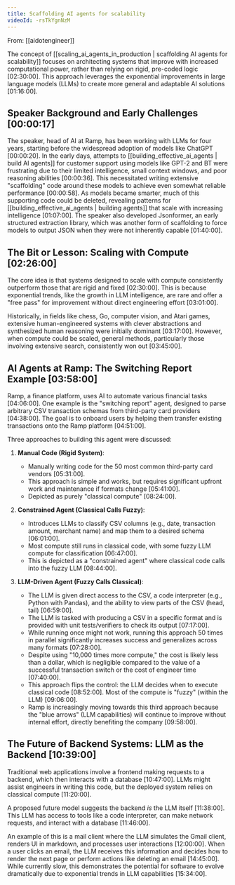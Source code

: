 ```yaml
---
title: Scaffolding AI agents for scalability
videoId: -rsTkYgnNzM
---
```


From: [[aidotengineer]] <br/> 

The concept of [[scaling_ai_agents_in_production | scaffolding AI agents for scalability]] focuses on architecting systems that improve with increased computational power, rather than relying on rigid, pre-coded logic <a class="yt-timestamp" data-t="02:30:00">[02:30:00]</a>. This approach leverages the exponential improvements in large language models (LLMs) to create more general and adaptable AI solutions <a class="yt-timestamp" data-t="01:16:00">[01:16:00]</a>.

## Speaker Background and Early Challenges <a class="yt-timestamp" data-t="00:00:17">[00:00:17]</a>

The speaker, head of AI at Ramp, has been working with LLMs for four years, starting before the widespread adoption of models like ChatGPT <a class="yt-timestamp" data-t="00:00:20">[00:00:20]</a>. In the early days, attempts to [[building_effective_ai_agents | build AI agents]] for customer support using models like GPT-2 and BT were frustrating due to their limited intelligence, small context windows, and poor reasoning abilities <a class="yt-timestamp" data-t="00:00:36">[00:00:36]</a>. This necessitated writing extensive "scaffolding" code around these models to achieve even somewhat reliable performance <a class="yt-timestamp" data-t="00:00:58">[00:00:58]</a>. As models became smarter, much of this supporting code could be deleted, revealing patterns for [[building_effective_ai_agents | building agents]] that scale with increasing intelligence <a class="yt-timestamp" data-t="01:07:00">[01:07:00]</a>. The speaker also developed Jsonformer, an early structured extraction library, which was another form of scaffolding to force models to output JSON when they were not inherently capable <a class="yt-timestamp" data-t="01:40:00">[01:40:00]</a>.

## The Bit or Lesson: Scaling with Compute <a class="yt-timestamp" data-t="02:26:00">[02:26:00]</a>

The core idea is that systems designed to scale with compute consistently outperform those that are rigid and fixed <a class="yt-timestamp" data-t="02:30:00">[02:30:00]</a>. This is because exponential trends, like the growth in LLM intelligence, are rare and offer a "free pass" for improvement without direct engineering effort <a class="yt-timestamp" data-t="03:01:00">[03:01:00]</a>.

Historically, in fields like chess, Go, computer vision, and Atari games, extensive human-engineered systems with clever abstractions and synthesized human reasoning were initially dominant <a class="yt-timestamp" data-t="03:17:00">[03:17:00]</a>. However, when compute could be scaled, general methods, particularly those involving extensive search, consistently won out <a class="yt-timestamp" data-t="03:45:00">[03:45:00]</a>.

## AI Agents at Ramp: The Switching Report Example <a class="yt-timestamp" data-t="03:58:00">[03:58:00]</a>

Ramp, a finance platform, uses AI to automate various financial tasks <a class="yt-timestamp" data-t="04:06:00">[04:06:00]</a>. One example is the "switching report" agent, designed to parse arbitrary CSV transaction schemas from third-party card providers <a class="yt-timestamp" data-t="04:38:00">[04:38:00]</a>. The goal is to onboard users by helping them transfer existing transactions onto the Ramp platform <a class="yt-timestamp" data-t="04:51:00">[04:51:00]</a>.

Three approaches to building this agent were discussed:

1.  **Manual Code (Rigid System)**:
    *   Manually writing code for the 50 most common third-party card vendors <a class="yt-timestamp" data-t="05:31:00">[05:31:00]</a>.
    *   This approach is simple and works, but requires significant upfront work and maintenance if formats change <a class="yt-timestamp" data-t="05:41:00">[05:41:00]</a>.
    *   Depicted as purely "classical compute" <a class="yt-timestamp" data-t="08:24:00">[08:24:00]</a>.

2.  **Constrained Agent (Classical Calls Fuzzy)**:
    *   Introduces LLMs to classify CSV columns (e.g., date, transaction amount, merchant name) and map them to a desired schema <a class="yt-timestamp" data-t="06:01:00">[06:01:00]</a>.
    *   Most compute still runs in classical code, with some fuzzy LLM compute for classification <a class="yt-timestamp" data-t="06:47:00">[06:47:00]</a>.
    *   This is depicted as a "constrained agent" where classical code calls into the fuzzy LLM <a class="yt-timestamp" data-t="08:44:00">[08:44:00]</a>.

3.  **LLM-Driven Agent (Fuzzy Calls Classical)**:
    *   The LLM is given direct access to the CSV, a code interpreter (e.g., Python with Pandas), and the ability to view parts of the CSV (head, tail) <a class="yt-timestamp" data-t="06:59:00">[06:59:00]</a>.
    *   The LLM is tasked with producing a CSV in a specific format and is provided with unit tests/verifiers to check its output <a class="yt-timestamp" data-t="07:17:00">[07:17:00]</a>.
    *   While running once might not work, running this approach 50 times in parallel significantly increases success and generalizes across many formats <a class="yt-timestamp" data-t="07:28:00">[07:28:00]</a>.
    *   Despite using "10,000 times more compute," the cost is likely less than a dollar, which is negligible compared to the value of a successful transaction switch or the cost of engineer time <a class="yt-timestamp" data-t="07:40:00">[07:40:00]</a>.
    *   This approach flips the control: the LLM decides when to execute classical code <a class="yt-timestamp" data-t="08:52:00">[08:52:00]</a>. Most of the compute is "fuzzy" (within the LLM) <a class="yt-timestamp" data-t="09:06:00">[09:06:00]</a>.
    *   Ramp is increasingly moving towards this third approach because the "blue arrows" (LLM capabilities) will continue to improve without internal effort, directly benefiting the company <a class="yt-timestamp" data-t="09:58:00">[09:58:00]</a>.

## The Future of Backend Systems: LLM as the Backend <a class="yt-timestamp" data-t="10:39:00">[10:39:00]</a>

Traditional web applications involve a frontend making requests to a backend, which then interacts with a database <a class="yt-timestamp" data-t="10:47:00">[10:47:00]</a>. LLMs might assist engineers in writing this code, but the deployed system relies on classical compute <a class="yt-timestamp" data-t="11:20:00">[11:20:00]</a>.

A proposed future model suggests the backend *is* the LLM itself <a class="yt-timestamp" data-t="11:38:00">[11:38:00]</a>. This LLM has access to tools like a code interpreter, can make network requests, and interact with a database <a class="yt-timestamp" data-t="11:46:00">[11:46:00]</a>.

An example of this is a mail client where the LLM simulates the Gmail client, renders UI in markdown, and processes user interactions <a class="yt-timestamp" data-t="12:00:00">[12:00:00]</a>. When a user clicks an email, the LLM receives this information and decides how to render the next page or perform actions like deleting an email <a class="yt-timestamp" data-t="14:45:00">[14:45:00]</a>. While currently slow, this demonstrates the potential for software to evolve dramatically due to exponential trends in LLM capabilities <a class="yt-timestamp" data-t="15:34:00">[15:34:00]</a>.